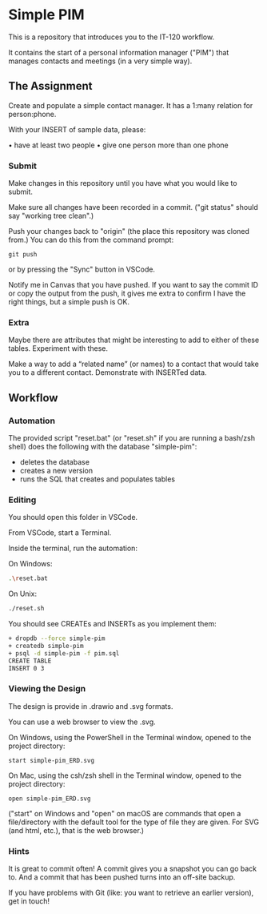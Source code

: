 # Simple PIM

This is a repository that introduces you to the IT-120 workflow.

It contains the start of a personal information manager ("PIM") that manages
contacts and meetings (in a very simple way).

## The Assignment

Create and populate a simple contact manager. It has a 1:many relation
for person:phone.

With your INSERT of sample data, please:

• have at least two people
• give one person more than one phone

### Submit

Make changes in this repository until you have what you would like to submit.

Make sure all changes have been recorded in a commit. ("git status" should say "working tree clean".)

Push your changes back to "origin" (the place this repository was cloned from.)
You can do this from the command prompt:

```
git push
```

or by pressing the "Sync" button in VSCode.

Notify me in Canvas that you have pushed. If you want to say the
commit ID or copy the output from the push, it gives me extra to confirm
I have the right things, but a simple push is OK.

### Extra

Maybe there are attributes that might be interesting to add to either
of these tables. Experiment with these.

Make a way to add a “related name” (or names) to a contact that would
take you to a different contact. Demonstrate with INSERTed data.

## Workflow

### Automation

The provided script "reset.bat" (or "reset.sh" if you are running a
bash/zsh shell) does the following with the database "simple-pim":

- deletes the database
- creates a new version
- runs the SQL that creates and populates tables

### Editing

You should open this folder in VSCode.

From VSCode, start a Terminal.

Inside the terminal, run the automation:


On Windows:

```sh
.\reset.bat
```

On Unix:

```sh
./reset.sh
```

You should see CREATEs and INSERTs as you implement them:

```sh
+ dropdb --force simple-pim
+ createdb simple-pim
+ psql -d simple-pim -f pim.sql
CREATE TABLE
INSERT 0 3
```

### Viewing the Design

The design is provide in .drawio and .svg formats.

You can use a web browser to view the .svg.

On Windows, using the PowerShell in the Terminal window, opened to the project directory:

```
start simple-pim_ERD.svg
```

On Mac, using the csh/zsh shell in the Terminal window, opened to the project directory:

```
open simple-pim_ERD.svg
```

("start" on Windows and "open" on macOS are commands that open a
file/directory with the default tool for the type of file they are
given. For SVG (and html, etc.), that is the web browser.)

### Hints

It is great to commit often! A commit gives you a snapshot you can go
back to. And a commit that has been pushed turns into an off-site
backup.

If you have problems with Git (like: you want to retrieve an earlier
version), get in touch!